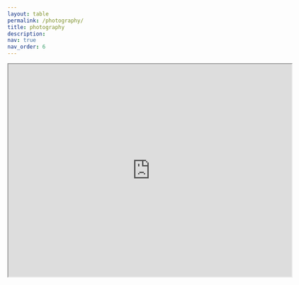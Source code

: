 ```yaml
---
layout: table
permalink: /photography/
title: photography
description: 
nav: true
nav_order: 6
---
```


<iframe src="https://drive.google.com/file/d/16O2U3hhayp0o3pOGWMf4Vs9nYC4hmsqh/preview" width="640" height="480" allow="autoplay"></iframe>